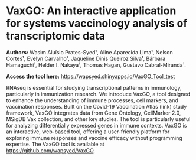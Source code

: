 # VaxGO: An interactive application for systems vaccinology analysis of transcriptomic data

**Authors:** Wasim Aluísio Prates-Syed¹, Aline Aparecida Lima¹, Nelson Cortes¹, Evelyn Carvalho¹, Jaqueline Dinis Queiroz Silva¹, Bárbara Hamaguchi¹, Helder I. Nakaya¹, Thomas Hagan, Gustavo Cabral-Miranda¹.

**Access the tool here:** https://wapsyed.shinyapps.io/VaxGO_Tool_test

RNAseq is essential for studying transcriptional patterns in immunology, particularly in immunization research. We introduce VaxGO, a tool designed to enhance the understanding of immune processes, cell markers, and vaccination responses. Built on the Covid-19 Vaccination Atlas (link) study framework, VaxGO integrates data from Gene Ontology, CellMarker 2.0, MSigDB Vax collection, and other key studies. The tool is particularly useful for analyzing differentially expressed genes in immune contexts. VaxGO is an interactive, web-based tool, offering a user-friendly platform for exploring immune responses and vaccine efficacy without programming expertise. The VaxGO tool is available at https://github.com/wapsyed/VaxGO. 

